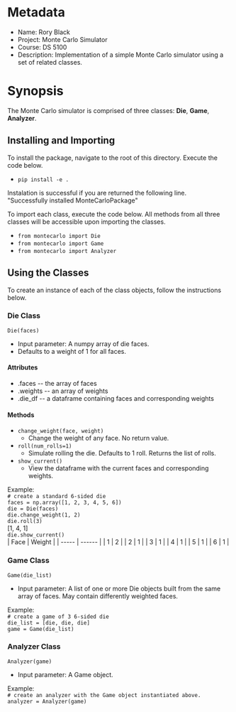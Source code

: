 # Metadata
* Name:        Rory Black
* Project:     Monte Carlo Simulator
* Course:      DS 5100
* Description: Implementation of a simple Monte Carlo simulator using a set of related classes.

# Synopsis
The Monte Carlo simulator is comprised of three classes: **Die**, **Game**, **Analyzer**.

## Installing and Importing
To install the package, navigate to the root of this directory. Execute the code below.
* `pip install -e .`  

Instalation is successful if you are returned the following line.  
"Successfully installed MonteCarloPackage"

To import each class, execute the code below. All methods from all three classes will be accessible upon importing the classes.
* `from montecarlo import Die`
* `from montecarlo import Game`
* `from montecarlo import Analyzer`

## Using the Classes
To create an instance of each of the class objects, follow the instructions below.

### Die Class
`Die(faces)`  
* Input parameter: A numpy array of die faces.  
* Defaults to a weight of 1 for all faces.

#### Attributes
* .faces -- the array of faces
* .weights -- an array of weights
* .die_df -- a dataframe containing faces and corresponding weights

#### Methods
* `change_weight(face, weight)`
  * Change the weight of any face. No return value.
* `roll(num_rolls=1)`
  * Simulate rolling the die. Defaults to 1 roll. Returns the list of rolls.
* `show_current()`
  * View the dataframe with the current faces and corresponding weights.


Example:  
`# create a standard 6-sided die`   
`faces = np.array([1, 2, 3, 4, 5, 6])`  
`die = Die(faces)`  
`die.change_weight(1, 2)`  
`die.roll(3)`  
[1, 4, 1]  
`die.show_current()`  
| Face  | Weight |
| ----- | ------ |
| 1     | 2      |
| 2     | 1      |
| 3     | 1      |
| 4     | 1      |
| 5     | 1      |
| 6     | 1      |


### Game Class
`Game(die_list)`  
* Input parameter: A list of one or more Die objects built from the same array of faces. May contain differently weighted faces.  

Example:  
`# create a game of 3 6-sided die`  
`die_list = [die, die, die]`  
`game = Game(die_list)`

### Analyzer Class
`Analyzer(game)`  
* Input parameter: A Game object.

Example:  
`# create an analyzer with the Game object instantiated above.`  
`analyzer = Analyzer(game)`


